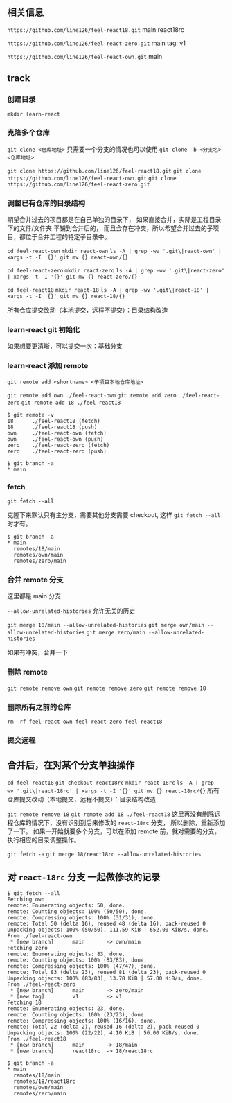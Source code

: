 ## 相关信息

`https://github.com/line126/feel-react18.git`
main react18rc

`https://github.com/line126/feel-react-zero.git`
main
tag: v1

`https://github.com/line126/feel-react-own.git`
main

## track

### 创建目录

`mkdir learn-react`

### 克隆多个仓库

`git clone <仓库地址>` 只需要一个分支的情况也可以使用 `git clone -b <分支名> <仓库地址>`

`git clone https://github.com/line126/feel-react18.git`
`git clone https://github.com/line126/feel-react-own.git`
`git clone https://github.com/line126/feel-react-zero.git`

### 调整已有仓库的目录结构

期望合并过去的项目都是在自己单独的目录下，
如果直接合并，实际是工程目录下的文件/文件夹 平铺到合并后的，
而且会存在冲突，所以希望合并过去的子项目，都位于合并工程的特定子目录中。

`cd feel-react-own`
`mkdir react-own`
`ls -A | grep -wv '.git\|react-own' | xargs -t -I '{}' git mv {} react-own/{}`

`cd feel-react-zero`
`mkdir react-zero`
`ls -A | grep -wv '.git\|react-zero' | xargs -t -I '{}' git mv {} react-zero/{}`

`cd feel-react18`
`mkdir react-18`
`ls -A | grep -wv '.git\|react-18' | xargs -t -I '{}' git mv {} react-18/{}`

所有仓库提交改动（本地提交，远程不提交）：目录结构改造

### learn-react git 初始化

如果想要更清晰，可以提交一次：基础分支

### learn-react 添加 remote

`git remote add <shortname> <子项目本地仓库地址>`

`git remote add own ./feel-react-own`
`git remote add zero ./feel-react-zero`
`git remote add 18 ./feel-react18`

```
$ git remote -v
18      ./feel-react18 (fetch)
18      ./feel-react18 (push)
own     ./feel-react-own (fetch)
own     ./feel-react-own (push)
zero    ./feel-react-zero (fetch)
zero    ./feel-react-zero (push)
```

```
$ git branch -a
* main
```

### fetch

`git fetch --all`

克隆下来默认只有主分支，需要其他分支需要 checkout, 这样 `git fetch --all` 时才有。

```
$ git branch -a
* main
  remotes/18/main
  remotes/own/main
  remotes/zero/main
```

### 合并 remote 分支

这里都是 main 分支

`--allow-unrelated-histories` 允许无关的历史

`git merge 18/main --allow-unrelated-histories`
`git merge own/main --allow-unrelated-histories`
`git merge zero/main --allow-unrelated-histories`

如果有冲突，合并一下

### 删除 remote

`git remote remove own`
`git remote remove zero`
`git remote remove 18`

### 删除所有之前的仓库

`rm -rf feel-react-own feel-react-zero feel-react18`

### 提交远程

## 合并后，在对某个分支单独操作

`cd feel-react18`
`git checkout react18rc`
`mkdir react-18rc`
`ls -A | grep -wv '.git\|react-18rc' | xargs -t -I '{}' git mv {} react-18rc/{}`
所有仓库提交改动（本地提交，远程不提交）：目录结构改造

`git remote remove 18`
`git remote add 18 ./feel-react18`
这里再没有删除远程仓库的情况下，没有识别到后来修改的 `react-18rc` 分支，
所以删除，重新添加了一下。
如果一开始就要多个分支，可以在添加 remote 前，就对需要的分支，执行相应的目录调整操作。

`git fetch -a`
`git merge 18/react18rc --allow-unrelated-histories`

## 对 `react-18rc` 分支 一起做修改的记录

```
$ git fetch --all
Fetching own
remote: Enumerating objects: 50, done.
remote: Counting objects: 100% (50/50), done.
remote: Compressing objects: 100% (31/31), done.
remote: Total 50 (delta 16), reused 48 (delta 16), pack-reused 0
Unpacking objects: 100% (50/50), 111.59 KiB | 652.00 KiB/s, done.
From ./feel-react-own
 * [new branch]      main       -> own/main
Fetching zero
remote: Enumerating objects: 83, done.
remote: Counting objects: 100% (83/83), done.
remote: Compressing objects: 100% (47/47), done.
remote: Total 83 (delta 23), reused 81 (delta 23), pack-reused 0
Unpacking objects: 100% (83/83), 13.78 KiB | 57.00 KiB/s, done.
From ./feel-react-zero
 * [new branch]      main       -> zero/main
 * [new tag]         v1         -> v1
Fetching 18
remote: Enumerating objects: 23, done.
remote: Counting objects: 100% (23/23), done.
remote: Compressing objects: 100% (16/16), done.
remote: Total 22 (delta 2), reused 16 (delta 2), pack-reused 0
Unpacking objects: 100% (22/22), 4.10 KiB | 56.00 KiB/s, done.
From ./feel-react18
 * [new branch]      main       -> 18/main
 * [new branch]      react18rc  -> 18/react18rc
```

```
$ git branch -a
* main
  remotes/18/main
  remotes/18/react18rc
  remotes/own/main
  remotes/zero/main
```
